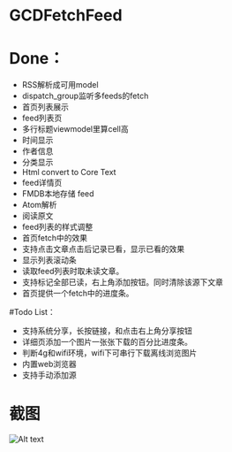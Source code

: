 # GCDFetchFeed

# Done：
* RSS解析成可用model
* dispatch_group监听多feeds的fetch
* 首页列表展示
* feed列表页
* 多行标题viewmodel里算cell高
* 时间显示
* 作者信息
* 分类显示
* Html convert to Core Text
* feed详情页
* FMDB本地存储 feed
* Atom解析
* 阅读原文
* feed列表的样式调整
* 首页fetch中的效果
* 支持点击文章点击后记录已看，显示已看的效果
* 显示列表滚动条
* 读取feed列表时取未读文章。
* 支持标记全部已读，右上角添加按钮。同时清除该源下文章
* 首页提供一个fetch中的进度条。

#Todo List：
* 支持系统分享，长按链接，和点击右上角分享按钮
* 详细页添加一个图片一张张下载的百分比进度条。
* 判断4g和wifi环境，wifi下可串行下载离线浏览图片
* 内置web浏览器
* 支持手动添加源

# 截图
![Alt text](http://ww2.sinaimg.cn/mw1024/681101d0jw1f08irq9qczj20yi1pcwjp.jpg)
